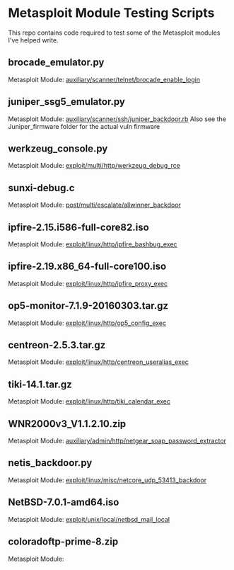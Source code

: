 # Metasploit Module Testing Scripts
This repo contains code required to test some of the Metasploit modules I've helped write.

## brocade_emulator.py
Metasploit Module: [auxiliary/scanner/telnet/brocade_enable_login](https://www.rapid7.com/db/modules/auxiliary/scanner/telnet/brocade_enable_login)

## juniper_ssg5_emulator.py
Metasploit Module: [auxiliary/scanner/ssh/juniper_backdoor.rb](https://www.rapid7.com/db/modules/auxiliary/scanner/ssh/juniper_backdoor)
Also see the Juniper_firmware folder for the actual vuln firmware

## werkzeug_console.py
Metasploit Module: [exploit/multi/http/werkzeug_debug_rce](https://www.rapid7.com/db/modules/exploit/multi/http/werkzeug_debug_rce)

## sunxi-debug.c
Metasploit Module: [post/multi/escalate/allwinner_backdoor](https://www.rapid7.com/db/modules/post/multi/escalate/allwinner_backdoor)

## ipfire-2.15.i586-full-core82.iso
Metasploit Module: [exploit/linux/http/ipfire_bashbug_exec](https://www.rapid7.com/db/modules/exploit/linux/http/ipfire_bashbug_exec)

## ipfire-2.19.x86_64-full-core100.iso
Metasploit Module: [exploit/linux/http/ipfire_proxy_exec](https://www.rapid7.com/db/modules/exploit/linux/http/ipfire_proxy_exec)

## op5-monitor-7.1.9-20160303.tar.gz
Metasploit Module: [exploit/linux/http/op5_config_exec](https://www.rapid7.com/db/modules/exploit/linux/http/op5_config_exec)

## centreon-2.5.3.tar.gz
Metasploit Module: [exploit/linux/http/centreon_useralias_exec](https://www.rapid7.com/db/modules/exploit/linux/http/centreon_useralias_exec)

## tiki-14.1.tar.gz
Metasploit Module: [exploit/linux/http/tiki_calendar_exec](https://www.rapid7/db/modules/exploit/linux/http/tiki_calendar_exec)

## WNR2000v3_V1.1.2.10.zip
Metasploit Module: [auxiliary/admin/http/netgear_soap_password_extractor](https://www.rapid7.com/db/modules/auxiliary/admin/http/netgear_soap_password_extractor)

## netis_backdoor.py
Metasploit Module: [exploit/linux/misc/netcore_udp_53413_backdoor](https://www.rapid7.com/db/modules/exploit/linux/misc/netcore_udp_53413_backdoor)

## NetBSD-7.0.1-amd64.iso
Metasploit Module: [exploit/unix/local/netbsd_mail_local](https://www.rapid7.com/db/modules/exploit/unix/local/netbsd_mail_local)

## coloradoftp-prime-8.zip
Metasploit Module: []()
